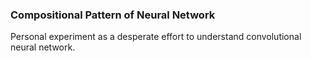 ### Compositional Pattern of Neural Network
Personal experiment as a desperate effort to understand convolutional neural network. 
